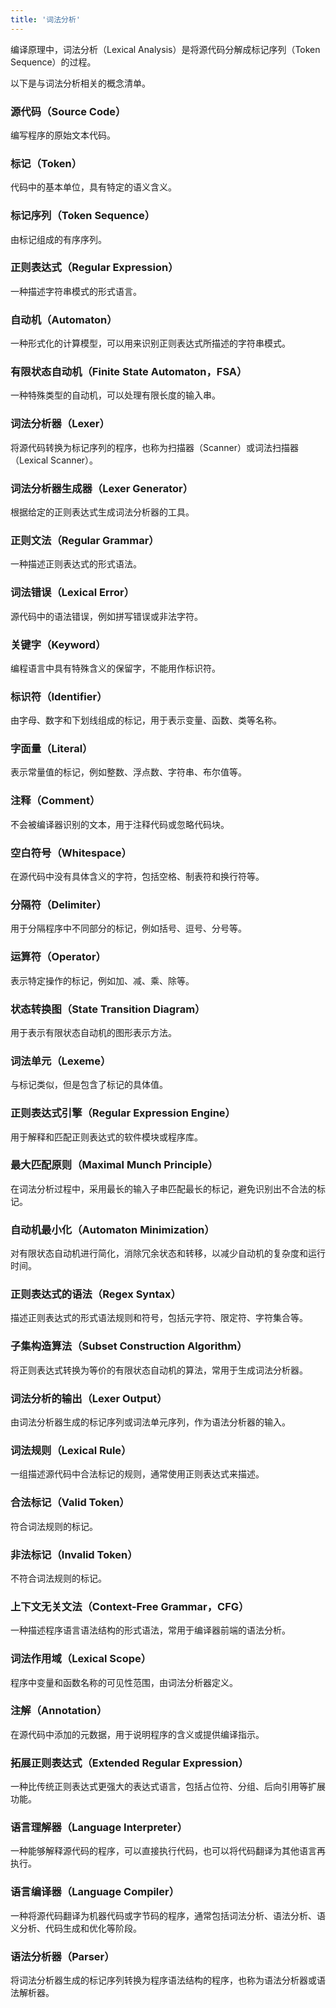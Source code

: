 ```yaml
---
title: '词法分析'
---
```



编译原理中，词法分析（Lexical Analysis）是将源代码分解成标记序列（Token Sequence）的过程。

以下是与词法分析相关的概念清单。

### 源代码（Source Code）

编写程序的原始文本代码。

### 标记（Token）

代码中的基本单位，具有特定的语义含义。

### 标记序列（Token Sequence）

由标记组成的有序序列。

### 正则表达式（Regular Expression）

一种描述字符串模式的形式语言。

### 自动机（Automaton）

一种形式化的计算模型，可以用来识别正则表达式所描述的字符串模式。

### 有限状态自动机（Finite State Automaton，FSA）

一种特殊类型的自动机，可以处理有限长度的输入串。

### 词法分析器（Lexer）

将源代码转换为标记序列的程序，也称为扫描器（Scanner）或词法扫描器（Lexical Scanner）。

### 词法分析器生成器（Lexer Generator）

根据给定的正则表达式生成词法分析器的工具。

### 正则文法（Regular Grammar）

一种描述正则表达式的形式语法。

### 词法错误（Lexical Error）

源代码中的语法错误，例如拼写错误或非法字符。

### 关键字（Keyword）

编程语言中具有特殊含义的保留字，不能用作标识符。

### 标识符（Identifier）

由字母、数字和下划线组成的标记，用于表示变量、函数、类等名称。

### 字面量（Literal）

表示常量值的标记，例如整数、浮点数、字符串、布尔值等。

### 注释（Comment）

不会被编译器识别的文本，用于注释代码或忽略代码块。

### 空白符号（Whitespace）

在源代码中没有具体含义的字符，包括空格、制表符和换行符等。

### 分隔符（Delimiter）

用于分隔程序中不同部分的标记，例如括号、逗号、分号等。

### 运算符（Operator）

表示特定操作的标记，例如加、减、乘、除等。

### 状态转换图（State Transition Diagram）

用于表示有限状态自动机的图形表示方法。

### 词法单元（Lexeme）

与标记类似，但是包含了标记的具体值。

### 正则表达式引擎（Regular Expression Engine）

用于解释和匹配正则表达式的软件模块或程序库。

### 最大匹配原则（Maximal Munch Principle）

在词法分析过程中，采用最长的输入子串匹配最长的标记，避免识别出不合法的标记。

### 自动机最小化（Automaton Minimization）

对有限状态自动机进行简化，消除冗余状态和转移，以减少自动机的复杂度和运行时间。

### 正则表达式的语法（Regex Syntax）

描述正则表达式的形式语法规则和符号，包括元字符、限定符、字符集合等。

### 子集构造算法（Subset Construction Algorithm）

将正则表达式转换为等价的有限状态自动机的算法，常用于生成词法分析器。

### 词法分析的输出（Lexer Output）

由词法分析器生成的标记序列或词法单元序列，作为语法分析器的输入。

### 词法规则（Lexical Rule）

一组描述源代码中合法标记的规则，通常使用正则表达式来描述。

### 合法标记（Valid Token）

符合词法规则的标记。

### 非法标记（Invalid Token）

不符合词法规则的标记。

### 上下文无关文法（Context-Free Grammar，CFG）

一种描述程序语言语法结构的形式语法，常用于编译器前端的语法分析。

### 词法作用域（Lexical Scope）

程序中变量和函数名称的可见性范围，由词法分析器定义。

### 注解（Annotation）

在源代码中添加的元数据，用于说明程序的含义或提供编译指示。

### 拓展正则表达式（Extended Regular Expression）

一种比传统正则表达式更强大的表达式语言，包括占位符、分组、后向引用等扩展功能。

### 语言理解器（Language Interpreter）

一种能够解释源代码的程序，可以直接执行代码，也可以将代码翻译为其他语言再执行。

### 语言编译器（Language Compiler）

一种将源代码翻译为机器代码或字节码的程序，通常包括词法分析、语法分析、语义分析、代码生成和优化等阶段。

### 语法分析器（Parser）

将词法分析器生成的标记序列转换为程序语法结构的程序，也称为语法分析器或语法解析器。